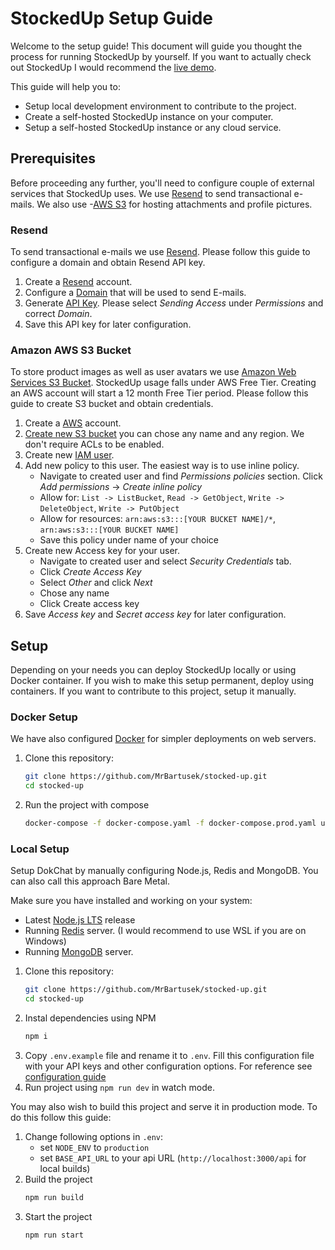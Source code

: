 # StockedUp Setup Guide

Welcome to the setup guide! This document will guide you thought the process for running StockedUp by yourself. If you want to actually check out StockedUp I would recommend the [live demo](https://stockedup.dokurno.dev).

This guide will help you to:
- Setup local development environment to contribute to the project.
- Create a self-hosted StockedUp instance on your computer.
- Setup a self-hosted StockedUp instance or any cloud service.

## Prerequisites
Before proceeding any further, you'll need to configure couple of external services that StockedUp uses. We use [Resend](https://resend.com/) to send transactional e-mails. We also use -[AWS S3](https://aws.amazon.com/s3/) for hosting attachments and profile pictures.

### Resend
To send transactional e-mails we use [Resend](https://resend.com/). Please follow this guide to configure a domain and obtain Resend API key.

1. Create a [Resend](https://resend.com/overview) account.
1. Configure a [Domain](https://resend.com/domains) that will be used to send E-mails.
1. Generate [API Key](https://resend.com/api-keys). Please select *Sending Access* under *Permissions* and correct *Domain*.
1. Save this API key for later configuration.

### Amazon AWS S3 Bucket
To store product images as well as user avatars we use [Amazon Web Services S3 Bucket](https://aws.amazon.com/s3/). StockedUp usage falls under AWS Free Tier. Creating an AWS account will start a 12 month Free Tier period. Please follow this guide to create S3 bucket and obtain credentials.

1. Create a [AWS](https://aws.amazon.com) account.
1. [Create new S3 bucket](https://s3.console.aws.amazon.com/s3/bucket/create) you can chose any name and any region. We don't require ACLs to be enabled.
1. Create new [IAM user](https://us-east-1.console.aws.amazon.com/iam/home). 
1. Add new policy to this user. The easiest way is to use inline policy.
    - Navigate to created user and find *Permissions policies* section. Click *Add permissions* -> *Create inline policy*
    - Allow for: `List -> ListBucket`, `Read -> GetObject`, `Write -> DeleteObject`, `Write -> PutObject`
    - Allow for resources: `arn:aws:s3:::[YOUR BUCKET NAME]/*`, `arn:aws:s3:::[YOUR BUCKET NAME]`
    - Save this policy under name of your choice
1. Create new Access key for your user.
    - Navigate to created user and select *Security Credentials* tab. 
    - Click *Create Access Key*
    - Select *Other* and click *Next*
    - Chose any name
    - Click Create access key
1. Save *Access key* and *Secret access key* for later configuration.

## Setup

Depending on your needs you can deploy StockedUp locally or using Docker container. If you wish to make this setup permanent, deploy using containers. If you want to contribute to this project, setup it manually.


### Docker Setup

We have also configured [Docker](https://www.docker.com) for simpler deployments on web servers.

1. Clone this repository:
    ```sh
    git clone https://github.com/MrBartusek/stocked-up.git
    cd stocked-up
    ```
1. Run the project with compose
    ```sh
    docker-compose -f docker-compose.yaml -f docker-compose.prod.yaml up -d
    ```

### Local Setup

Setup DokChat by manually configuring Node.js, Redis and MongoDB. You can also call this approach Bare Metal.

Make sure you have installed and working on your system:
- Latest [Node.js LTS](https://nodejs.org/en) release
- Running [Redis](https://redis.io) server. (I would recommend to use WSL if you are on Windows)
- Running [MongoDB](https://www.mongodb.com) server.

1. Clone this repository:
    ```sh
    git clone https://github.com/MrBartusek/stocked-up.git
    cd stocked-up
    ```
2. Instal dependencies using NPM
    ```sh
    npm i
    ```
3. Copy `.env.example` file and rename it to `.env`. Fill this configuration file with your API keys and other configuration options. For reference see [configuration guide](./docs/configuration.md)
4. Run project using `npm run dev` in watch mode.

You may also wish to build this project and serve it in production mode. To do this follow this guide:
1. Change following options in `.env`:
    - set `NODE_ENV` to `production`
    - set `BASE_API_URL` to your api URL (`http://localhost:3000/api` for local builds)
1. Build the project
    ```sh
    npm run build
    ```
1. Start the project
    ```sh
    npm run start
    ```
